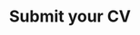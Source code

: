 ---
content_type: project
flavours:
- none
learning_outcomes:
prerequisites:
  hard: 
  - employability-sprint/cv
  soft: []
ready: true
story_points: 
submission_type: link
tags:
- employability
title: Submit your CV
---